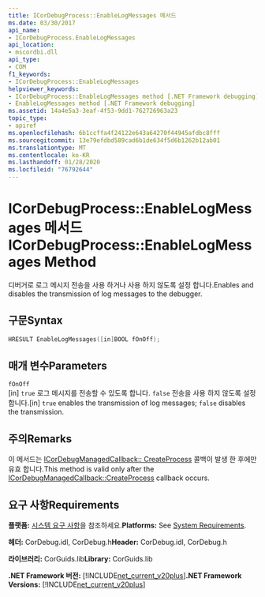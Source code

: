 ```yaml
---
title: ICorDebugProcess::EnableLogMessages 메서드
ms.date: 03/30/2017
api_name:
- ICorDebugProcess.EnableLogMessages
api_location:
- mscordbi.dll
api_type:
- COM
f1_keywords:
- ICorDebugProcess::EnableLogMessages
helpviewer_keywords:
- ICorDebugProcess::EnableLogMessages method [.NET Framework debugging]
- EnableLogMessages method [.NET Framework debugging]
ms.assetid: 14a4e5a3-3eaf-4f53-9dd1-762726963a23
topic_type:
- apiref
ms.openlocfilehash: 6b1ccffa4f24122e643a64270f44945afdbc8fff
ms.sourcegitcommit: 13e79efdbd589cad6b1de634f5d6b1262b12ab01
ms.translationtype: MT
ms.contentlocale: ko-KR
ms.lasthandoff: 01/28/2020
ms.locfileid: "76792644"
---
```

# <a name="icordebugprocessenablelogmessages-method"></a><span data-ttu-id="25e2b-102">ICorDebugProcess::EnableLogMessages 메서드</span><span class="sxs-lookup"><span data-stu-id="25e2b-102">ICorDebugProcess::EnableLogMessages Method</span></span>
<span data-ttu-id="25e2b-103">디버거로 로그 메시지 전송을 사용 하거나 사용 하지 않도록 설정 합니다.</span><span class="sxs-lookup"><span data-stu-id="25e2b-103">Enables and disables the transmission of log messages to the debugger.</span></span>  
  
## <a name="syntax"></a><span data-ttu-id="25e2b-104">구문</span><span class="sxs-lookup"><span data-stu-id="25e2b-104">Syntax</span></span>  
  
```cpp  
HRESULT EnableLogMessages([in]BOOL fOnOff);  
```  
  
## <a name="parameters"></a><span data-ttu-id="25e2b-105">매개 변수</span><span class="sxs-lookup"><span data-stu-id="25e2b-105">Parameters</span></span>  
 `fOnOff`  
 <span data-ttu-id="25e2b-106">[in] `true` 로그 메시지를 전송할 수 있도록 합니다. `false` 전송을 사용 하지 않도록 설정 합니다.</span><span class="sxs-lookup"><span data-stu-id="25e2b-106">[in] `true` enables the transmission of log messages; `false` disables the transmission.</span></span>  
  
## <a name="remarks"></a><span data-ttu-id="25e2b-107">주의</span><span class="sxs-lookup"><span data-stu-id="25e2b-107">Remarks</span></span>  
 <span data-ttu-id="25e2b-108">이 메서드는 [ICorDebugManagedCallback:: CreateProcess](icordebugmanagedcallback-createprocess-method.md) 콜백이 발생 한 후에만 유효 합니다.</span><span class="sxs-lookup"><span data-stu-id="25e2b-108">This method is valid only after the [ICorDebugManagedCallback::CreateProcess](icordebugmanagedcallback-createprocess-method.md) callback occurs.</span></span>  
  
## <a name="requirements"></a><span data-ttu-id="25e2b-109">요구 사항</span><span class="sxs-lookup"><span data-stu-id="25e2b-109">Requirements</span></span>  
 <span data-ttu-id="25e2b-110">**플랫폼:** [시스템 요구 사항](../../../../docs/framework/get-started/system-requirements.md)을 참조하세요.</span><span class="sxs-lookup"><span data-stu-id="25e2b-110">**Platforms:** See [System Requirements](../../../../docs/framework/get-started/system-requirements.md).</span></span>  
  
 <span data-ttu-id="25e2b-111">**헤더:** CorDebug.idl, CorDebug.h</span><span class="sxs-lookup"><span data-stu-id="25e2b-111">**Header:** CorDebug.idl, CorDebug.h</span></span>  
  
 <span data-ttu-id="25e2b-112">**라이브러리:** CorGuids.lib</span><span class="sxs-lookup"><span data-stu-id="25e2b-112">**Library:** CorGuids.lib</span></span>  
  
 <span data-ttu-id="25e2b-113">**.NET Framework 버전:** [!INCLUDE[net_current_v20plus](../../../../includes/net-current-v20plus-md.md)]</span><span class="sxs-lookup"><span data-stu-id="25e2b-113">**.NET Framework Versions:** [!INCLUDE[net_current_v20plus](../../../../includes/net-current-v20plus-md.md)]</span></span>
